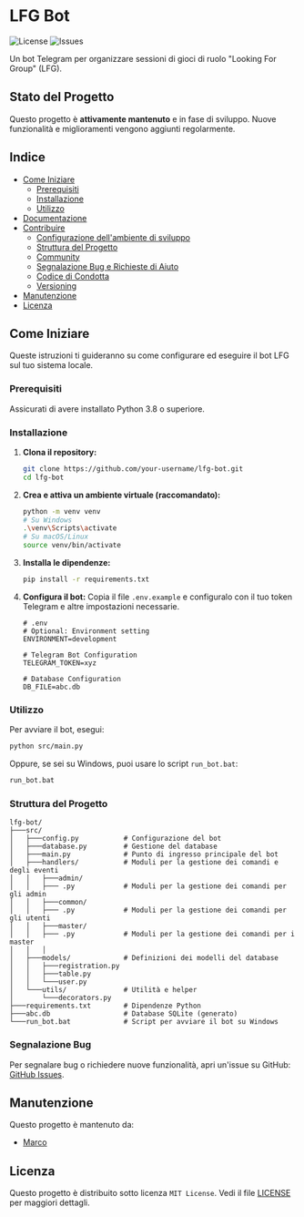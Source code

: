 # LFG Bot

![License](https://img.shields.io/github/license/marcotondi/lfg-bot?style=flat-square)
![Issues](https://img.shields.io/github/issues/marcotondi/lfg-bot?style=flat-square)

Un bot Telegram per organizzare sessioni di gioci di ruolo "Looking For Group" (LFG).

## Stato del Progetto

Questo progetto è **attivamente mantenuto** e in fase di sviluppo. Nuove funzionalità e miglioramenti vengono aggiunti regolarmente.

## Indice

- [Come Iniziare](#come-iniziare)
  - [Prerequisiti](#prerequisiti)
  - [Installazione](#installazione)
  - [Utilizzo](#utilizzo)
- [Documentazione](#documentazione)
- [Contribuire](#contribuire)
  - [Configurazione dell'ambiente di sviluppo](#configurazione-dellambiente-di-sviluppo)
  - [Struttura del Progetto](#struttura-del-progetto)
  - [Community](#community)
  - [Segnalazione Bug e Richieste di Aiuto](#segnalazione-bug-e-richieste-di-aiuto)
  - [Codice di Condotta](#codice-di-condotta)
  - [Versioning](#versioning)
- [Manutenzione](#manutenzione)
- [Licenza](#licenza)

## Come Iniziare

Queste istruzioni ti guideranno su come configurare ed eseguire il bot LFG sul tuo sistema locale.

### Prerequisiti

Assicurati di avere installato Python 3.8 o superiore.

### Installazione

1.  **Clona il repository:**
    ```bash
    git clone https://github.com/your-username/lfg-bot.git
    cd lfg-bot
    ```

2.  **Crea e attiva un ambiente virtuale (raccomandato):**
    ```bash
    python -m venv venv
    # Su Windows
    .\venv\Scripts\activate
    # Su macOS/Linux
    source venv/bin/activate
    ```

3.  **Installa le dipendenze:**
    ```bash
    pip install -r requirements.txt
    ```

4.  **Configura il bot:**
    Copia il file `.env.example` e configuralo con il tuo token Telegram e altre impostazioni necessarie.

    ```properties
    # .env
    # Optional: Environment setting
    ENVIRONMENT=development

    # Telegram Bot Configuration
    TELEGRAM_TOKEN=xyz

    # Database Configuration
    DB_FILE=abc.db
    ```

### Utilizzo

Per avviare il bot, esegui:

```bash
python src/main.py
```

Oppure, se sei su Windows, puoi usare lo script `run_bot.bat`:

```bash
run_bot.bat
```

### Struttura del Progetto

```
lfg-bot/
├───src/
│   ├───config.py           # Configurazione del bot
│   ├───database.py         # Gestione del database
│   ├───main.py             # Punto di ingresso principale del bot
│   ├───handlers/           # Moduli per la gestione dei comandi e degli eventi
│   │   ├───admin/
│   │   ├─── .py            # Moduli per la gestione dei comandi per gli admin 
│   │   ├───common/
│   │   ├─── .py            # Moduli per la gestione dei comandi per gli utenti
│   │   ├───master/
│   │   ├─── .py            # Moduli per la gestione dei comandi per i master
│   │   │
│   ├───models/             # Definizioni dei modelli del database
│   │   ├───registration.py
│   │   ├───table.py
│   │   └───user.py
│   └───utils/              # Utilità e helper
│       └───decorators.py
├───requirements.txt        # Dipendenze Python
├───abc.db                  # Database SQLite (generato)
└───run_bot.bat             # Script per avviare il bot su Windows
```

### Segnalazione Bug

Per segnalare bug o richiedere nuove funzionalità, apri un'issue su GitHub: [GitHub Issues](https://github.com/marcotondi/lfg-bot/issues).

## Manutenzione

Questo progetto è mantenuto da:

-   [Marco](https://github.com/marcotondi/lfg-bot)

## Licenza

Questo progetto è distribuito sotto licenza `MIT License`. Vedi il file [LICENSE](LICENSE) per maggiori dettagli.
